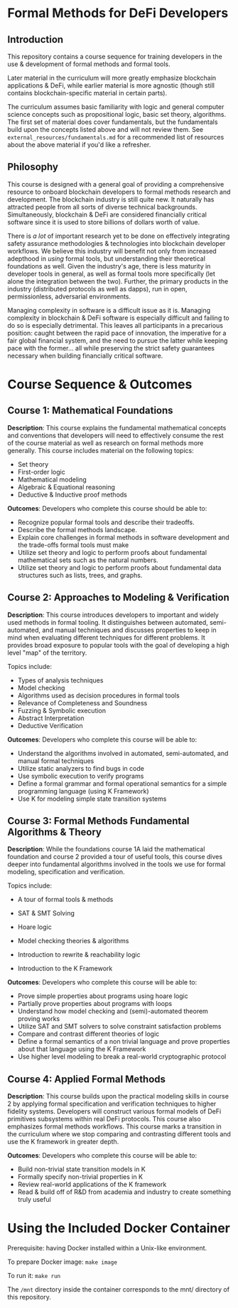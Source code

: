 # Formal Methods for DeFi Developers

## Introduction
This repository contains a course sequence for training developers in the use & development of formal methods and formal tools.

Later material in the curriculum will more greatly emphasize blockchain applications & DeFi, while earlier material is more agnostic (though still contains blockchain-specific material in certain parts).

The curriculum assumes basic familiarity with logic and general computer science concepts such as propositional logic, basic set theory, algorithms. The first set of material does cover fundamentals, but the fundamentals build upon the concepts listed above and will not review them. See `external_resources/fundamentals.md` for a recommended list of resources about the above material if you'd like a refresher.


## Philosophy
This course is designed with a general goal of providing a comprehensive resource to onboard blockchain developers to formal methods research and development. The blockchain industry is still quite new. It naturally has attracted people from all sorts of diverse technical backgrounds. Simultaneously, blockchain & DeFi are considered financially critical software since it is used to store billions of dollars worth of value. 

There is *a lot* of important research yet to be done on effectively integrating safety assurance methodologies & technologies into blockchain developer workflows. We believe this industry will benefit not only from increased adepthood in *using* formal tools, but understanding their theoretical foundations as well. Given the industry's age, there is less maturity in developer tools in general, as well as formal tools more specifically (let alone the integration between the two). Further, the primary products in the industry (distributed protocols as well as dapps), run in open, permissionless, adversarial environments. 

Managing complexity in software is a difficult issue as it is. Managing complexity in blockchain & DeFi software is especially difficult and failing to do so is especially detrimental. This leaves all participants in a precarious position: caught between the rapid pace of innovation, the imperative for a fair global financial system, and the need to pursue the latter while keeping pace with the former... all while preserving the strict safety guarantees necessary when building financially critical software.

# Course Sequence & Outcomes

## Course 1: Mathematical Foundations 

**Description**: This course explains the fundamental mathematical concepts and conventions that developers will need to effectively consume the rest of the course material as well as research on formal methods more generally. This course includes material on the following topics:

- Set theory
- First-order logic 
- Mathematical modeling
- Algebraic & Equational reasoning
- Deductive & Inductive proof methods


**Outcomes**: Developers who complete this course should be able to: 
- Recognize popular formal tools and describe their tradeoffs. 
- Describe the formal methods landscape.
- Explain core challenges in formal methods in software development and the trade-offs formal tools must make
- Utilize set theory and logic to perform proofs about fundamental mathematical sets such as the natural numbers.
- Utilize set theory and logic to perform proofs about fundamental data structures such as lists, trees, and graphs.



## Course 2: Approaches to Modeling & Verification
**Description**: This course introduces developers to important and widely used methods in formal tooling. It distinguishes between automated, semi-automated, and manual techniques and discusses properties to keep in mind when evaluating different techniques for different problems. It provides broad exposure to popular tools with the goal of developing a high level "map" of the territory.

Topics include:
- Types of analysis techniques
- Model checking
- Algorithms used as decision procedures in formal tools
- Relevance of Completeness and Soundness
- Fuzzing & Symbolic execution
- Abstract Interpretation
- Deductive Verification


**Outcomes**: Developers who complete this course will be able to:
- Understand the algorithms involved in automated, semi-automated, and manual formal techniques
- Utilize static analyzers to find bugs in code
- Use symbolic execution to verify programs
- Define a formal grammar and formal operational semantics for a simple programming language (using K Framework)
- Use K for modeling simple state transition systems



## Course 3: Formal Methods Fundamental Algorithms & Theory


**Description**: While the foundations course 1A laid the mathematical foundation and course 2 provided a tour of useful tools, this course dives deeper into fundamental algorithms involved in the tools we use for formal modeling, specification and verification.

Topics include:
- A tour of formal tools & methods

- SAT & SMT Solving
- Hoare logic
- Model checking theories & algorithms
- Introduction to rewrite & reachability logic
- Introduction to the K Framework


**Outcomes**: Developers who complete this course will be able to:
- Prove simple properties about programs using hoare logic
- Partially prove properties about programs with loops
- Understand how model checking and (semi)-automated theorem proving works
- Utilize SAT and SMT solvers to solve constraint satisfaction problems
- Compare and contrast different theories of logic 
- Define a formal semantics of a non trivial language and prove properties about that language using the K Framework
- Use higher level modeling to break a real-world cryptographic protocol


## Course 4: Applied Formal Methods

**Description**: This course builds upon the practical modeling skills in course 2 by applying formal specification and verification techniques to higher fidelity systems. Developers will construct various formal models of DeFi primitives subsystems within real DeFi protocols. This course also emphasizes formal methods workflows. This course marks a transition in the curriculum where we stop comparing and contrasting different tools and use the K framework in greater depth.

**Outcomes**: Developers who complete this course will be able to:
- Build non-trivial state transition models in K
- Formally specify non-trivial properties in K
- Review real-world applications of the K framework
- Read & build off of R&D from academia and industry to create something truly useful

# Using the Included Docker Container

Prerequisite: having Docker installed within a Unix-like environment.

To prepare Docker image:
`make image`

To run it:
`make run`

The `/mnt` directory inside the container corresponds to the mnt/ directory of this repository.
